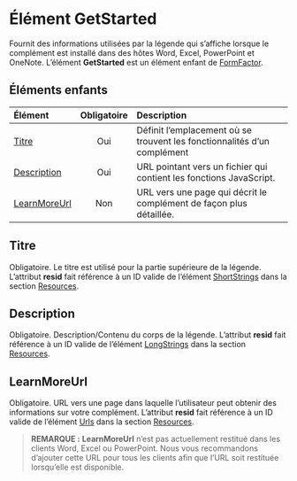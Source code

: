 # Élément GetStarted

Fournit des informations utilisées par la légende qui s’affiche lorsque le complément est installé dans des hôtes Word, Excel, PowerPoint et OneNote. L’élément **GetStarted** est un élément enfant de [FormFactor](./formfactor.md).

## Éléments enfants

| Élément                       | Obligatoire | Description                                        |
|:------------------------------|:--------:|:---------------------------------------------------|
| [Titre](#titre)               | Oui      | Définit l’emplacement où se trouvent les fonctionnalités d’un complément     |
| [Description](#description)   | Oui      | URL pointant vers un fichier qui contient les fonctions JavaScript.|
| [LearnMoreUrl](#learnmoreurl) | Non       | URL vers une page qui décrit le complément de façon plus détaillée.   |


## Titre 
Obligatoire. Le titre est utilisé pour la partie supérieure de la légende. L’attribut **resid** fait référence à un ID valide de l’élément [ShortStrings](./resources.md#shortstrings) dans la section [Resources](./resources.md).

## Description
Obligatoire. Description/Contenu du corps de la légende. L’attribut **resid** fait référence à un ID valide de l’élément [LongStrings](./resources.md#longstrings) dans la section [Resources](./resources.md).

## LearnMoreUrl
Obligatoire. URL vers une page dans laquelle l’utilisateur peut obtenir des informations sur votre complément. L’attribut **resid** fait référence à un ID valide de l’élément [Urls](./resources.md#urls) dans la section [Resources](./resources.md).

> **REMARQUE :** **LearnMoreUrl** n’est pas actuellement restitué dans les clients Word, Excel ou PowerPoint. Nous vous recommandons d’ajouter cette URL pour tous les clients afin que l’URL soit restituée lorsqu’elle est disponible. 
